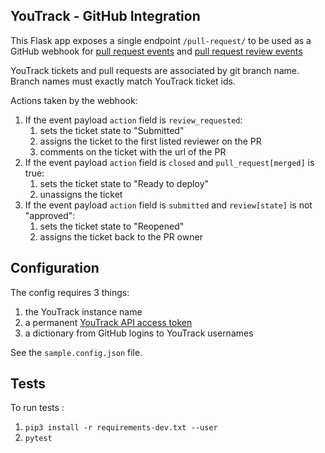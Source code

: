 ## YouTrack - GitHub Integration
This Flask app exposes a single endpoint `/pull-request/` to be used as a GitHub webhook for 
[pull request events](https://developer.github.com/v3/activity/events/types/#pullrequestevent) and 
[pull request review events](https://developer.github.com/v3/activity/events/types/#pullrequestreviewevent)

YouTrack tickets and pull requests are associated by git branch name. Branch names must exactly match YouTrack 
ticket ids. 

Actions taken by the webhook:

1. If the event payload `action` field is `review_requested`:
    1. sets the ticket state to "Submitted"
    1. assigns the ticket to the first listed reviewer on the PR
    1. comments on the ticket with the url of the PR
1. If the event payload `action` field is `closed` and `pull_request[merged]` is true:
    1. sets the ticket state to "Ready to deploy"
    1. unassigns the ticket
1. If the event payload `action` field is `submitted` and `review[state]` is not "approved":
    1. sets the ticket state to "Reopened"
    1. assigns the ticket back to the PR owner
    
    
## Configuration
The config requires 3 things:
1. the YouTrack instance name
1. a permanent [YouTrack API access token](https://www.jetbrains.com/help/youtrack/standalone/Manage-Permanent-Token.html)
1. a dictionary from GitHub logins to YouTrack usernames

See the `sample.config.json` file.

## Tests
To run tests :
1. `pip3 install -r requirements-dev.txt --user`
1. `pytest`
